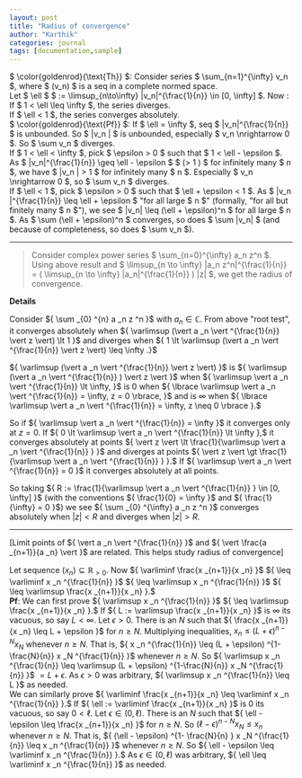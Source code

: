 ```yaml
---
layout: post
title: "Radius of convergence"
author: "Karthik"
categories: journal
tags: [documentation,sample]
---
```


$ \color{goldenrod}{\text{Th}} $: Consider series $ \sum_{n=1}^{\infty} v_n $, where $ (v_n) $ is a seq in a complete normed space.   
Let $ \ell $ $ := \limsup_{n\to\infty} \|v_n\|^{\frac{1}{n}} \in [0, \infty] $. Now :   
If $ 1 &lt; \ell \leq \infty $, the series diverges.   
If $ \ell &lt; 1 $, the series converges absolutely.   
$ \color{goldenrod}{\text{Pf}} $: If $ \ell = \infty $, seq $ \|v_n\|^{\frac{1}{n}} $ is unbounded. So $ \|v_n \| $ is unbounded, especially $ v_n \nrightarrow 0 $. So $ \sum v_n $ diverges.   
If $ 1 &lt; \ell &lt; \infty $, pick $ \epsilon &gt; 0 $ such that $ 1 &lt; \ell - \epsilon $. As $ \|v_n\|^{\frac{1}{n}} \geq \ell - \epsilon $ $ (&gt; 1 ) $ for infinitely many $ n $, we have $ \|v_n \| &gt; 1 $ for infinitely many $ n $. Especially $ v_n \nrightarrow 0 $, so $ \sum v_n $ diverges.   
If $ \ell &lt; 1 $, pick $ \epsilon &gt; 0 $ such that $ \ell + \epsilon &lt; 1 $. As $ \|v_n \|^{\frac{1}{n}} \leq \ell + \epsilon $ "for all large $ n $" (formally, "for all but finitely many $ n $"), we see $ \|v_n\| \leq (\ell + \epsilon)^n $ for all large $ n $. As $ \sum (\ell + \epsilon)^n $ converges, so does $ \sum \|v_n\| $ (and because of completeness, so does $ \sum v_n $). 

---

> Consider complex power series $ \sum_{n=0}^{\infty} a_n z^n $. Using above result and $ \limsup_{n \to \infty} \|a_n z^n\|^{\frac{1}{n}} = ( \limsup_{n \to \infty} \|a_n\|^{\frac{1}{n}} ) \|z\| $, we get the radius of convergence. 

**Details** 

Consider ${ \sum _{0} ^{n} a _n z ^n }$ with ${ a _n \in \mathbb{C} }.$ From above "root test", it converges absolutely when ${ \varlimsup (\vert a _n \vert ^{\frac{1}{n}} \vert z \vert) \lt 1 }$ and diverges when ${ 1 \lt \varlimsup (\vert a _n \vert ^{\frac{1}{n}} \vert z \vert) \leq \infty .}$ 

${ \varlimsup (\vert a _n \vert ^{\frac{1}{n}} \vert z \vert) }$ is ${ \varlimsup (\vert a _n \vert ^{\frac{1}{n}} ) \vert z \vert }$ when ${ \varlimsup \vert a _n \vert ^{\frac{1}{n}} \lt \infty,  }$ is ${ 0 }$ when ${ \lbrace \varlimsup \vert a _n \vert ^{\frac{1}{n}} = \infty, z = 0 \rbrace, }$ and is ${ \infty }$ when ${ \lbrace \varlimsup \vert a _n \vert ^{\frac{1}{n}} = \infty, z \neq 0 \rbrace }.$ 

So if ${ \varlimsup \vert a _n \vert ^{\frac{1}{n}} = \infty }$ it converges only at ${ z = 0 }.$ If ${ 0 \lt \varlimsup \vert a _n \vert ^{\frac{1}{n}} \lt \infty },$ it converges absolutely at points ${ \vert z \vert \lt \frac{1}{\varlimsup \vert a _n \vert ^{\frac{1}{n}} } }$ and diverges at points ${ \vert z \vert \gt \frac{1}{\varlimsup \vert a _n \vert ^{\frac{1}{n}} } }.$ If ${ \varlimsup \vert a _n \vert ^{\frac{1}{n}} = 0 }$ it converges absolutely at all points. 

So taking ${ R := \frac{1}{\varlimsup \vert a _n \vert ^{\frac{1}{n}} } \in [0, \infty] }$ (with the conventions ${ \frac{1}{0} = \infty }$ and ${ \frac{1}{\infty} = 0 }$) we see ${ \sum _{0} ^{\infty} a _n z ^n }$ converges absolutely when ${ \vert z \vert \lt R }$ and diverges when ${ \vert z \vert \gt R }.$ 

---

[Limit points of ${ \vert a _n \vert ^{\frac{1}{n}} }$ and ${ \vert \frac{a _{n+1}}{a _n} \vert }$ are related. This helps study radius of convergence] 

Let sequence ${ (x _n) \subseteq \mathbb{R} _{\gt 0}. }$ Now ${ \varliminf \frac{x _{n+1}}{x _n} }$ ${ \leq \varliminf  x _n ^{\frac{1}{n}} }$ ${ \leq \varlimsup  x _n ^{\frac{1}{n}}  }$ ${ \leq \varlimsup \frac{x _{n+1}}{x _n} }.$   
**Pf**: We can first prove ${ \varlimsup  x _n ^{\frac{1}{n}}  }$ ${ \leq \varlimsup \frac{x _{n+1}}{x _n} }.$ If ${ L := \varlimsup \frac{x _{n+1}}{x _n} }$ is ${ \infty }$ its vacuous, so say ${ L \lt \infty }.$ Let ${ \epsilon \gt 0 }.$ There is an ${ N }$ such that ${ \frac{x _{n+1}}{x _n} \leq L + \epsilon }$ for ${ n \geq N }.$ Multiplying inequalities, ${ x _{n} \leq (L +\epsilon) ^{n-N} x _N }$ whenever ${ n \geq N}.$ That is, ${ x _n ^{\frac{1}{n}} \leq (L + \epsilon) ^{1-\frac{N}{n}} x _N ^{\frac{1}{n}} }$ whenever ${ n \geq N }.$ So ${ \varlimsup x _n ^{\frac{1}{n}} \leq \varlimsup (L + \epsilon) ^{1-\frac{N}{n}} x _N ^{\frac{1}{n}} }$ ${ = L + \epsilon }.$ As ${ \epsilon \gt 0 }$ was arbitrary, ${ \varlimsup x _n ^{\frac{1}{n}} \leq L }$ as needed.    
We can similarly prove ${ \varliminf \frac{x _{n+1}}{x _n} \leq \varliminf x _n ^{\frac{1}{n}} }.$ If ${ \ell := \varliminf \frac{x _{n+1}}{x _n}  }$ is ${ 0 }$ its vacuous, so say ${ 0 \lt \ell }.$ Let ${ \epsilon \in (0, \ell) }.$ There is an ${ N }$ such that ${ \ell - \epsilon \leq \frac{x _{n+1}}{x _n} }$ for ${ n \geq N }.$ So ${ (\ell - \epsilon) ^{n - N} x _N \leq x _n }$ whenever ${ n \geq N }.$ That is, ${ (\ell - \epsilon) ^{1- \frac{N}{n} } x _N ^{\frac{1}{n}} \leq x _n ^{\frac{1}{n}} }$ whenever ${ n \geq N }.$ So ${ \ell - \epsilon \leq \varliminf x _n ^{\frac{1}{n}} }.$ As ${ \epsilon \in (0, \ell) }$ was arbitrary, ${ \ell \leq \varliminf x _n ^{\frac{1}{n}} }$ as needed.  




